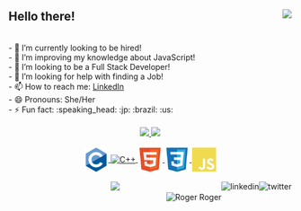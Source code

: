 <h2> Hello there! <img align="right" height="96rem" src="https://media.giphy.com/media/7JC7bCJJGj44aBwB8p/giphy.gif"></h2>
  

<div style="display: inline_block">
  <div>
    <br>- 🔭 I’m currently looking to be hired!
    <br>- 🌱 I’m improving my knowledge about JavaScript!
    <br>- 👯 I’m looking to be a Full Stack Developer! 
    <br>- 🤔 I’m looking for help with finding a Job!
    <br>- 📫 How to reach me: <a href="https://www.linkedin.com/in/bianca-emi/" target="_blank">LinkedIn</a>
    <br>- 😄 Pronouns: She/Her
    <br>- ⚡ Fun fact: :speaking_head: :jp: :brazil: :us:
  </div>
</div>

<!-- [GitHub Stats] -->
<div align="center">
  <br>
  <a href="https://github.com/bemibrando">
  <img height="160em" src="https://github-readme-stats.vercel.app/api?username=bemibrando&show_icons=true&theme=tokyonight&include_all_commits=true&count_private=true"/>
  <img height="160em" src="https://github-readme-stats.vercel.app/api/top-langs/?username=bemibrando&layout=compact&langs_count=8&theme=tokyonight"/>
</div>
  
<!-- [Knowledge] -->  
<div align="center" style="display: inline_block">
  <br>
  <img align="center" alt="C" height="44rem" src="https://raw.githubusercontent.com/devicons/devicon/master/icons/c/c-original.svg">
  <img align="center" alt="C++" height="44rem" src="https://raw.githubusercontent.com/jmnote/z-icons/master/svg/cpp.svg">
  <img align="center" alt="HTML5" height="44rem" src="https://raw.githubusercontent.com/devicons/devicon/master/icons/html5/html5-original.svg">
  <img align="center" alt="CSS 3" height="44rem" src="https://raw.githubusercontent.com/devicons/devicon/master/icons/css3/css3-original.svg">
  <img align="center" alt="JavaScript" height="44rem" src="https://raw.githubusercontent.com/devicons/devicon/master/icons/javascript/javascript-plain.svg">
</div>
 

<!-- [SocialMedias] -->
<div>
    <br>
  <a href="https://twitter.com/bemibrando" target="_blank"><img  align="right" height="44rem" alt="twitter" src="https://img.icons8.com/color/96/000000/twitter-squared.png" target="_blank"></a>
<a href="https://www.linkedin.com/in/bianca-emi/" target="_blank"><img align="right" height="44rem" alt="linkedin" src="https://img.icons8.com/color/96/000000/linkedin.png" target="_blank"/></a>
  <!-- [GitHub Troohy] -->
  <div align="center">
    <img style="vertical-align:bottom float:center" height="110rem" src="https://github-profile-trophy.vercel.app/?username=bemibrando&theme=algolia&rank=S,AAA,AA,A,B,C,SECRET,UNKNOWN" /> 
  </div>
  <img align="right" alt="Roger Roger" height="76rem" src="https://media.giphy.com/media/xT9DPr4VjeCgeiLoMo/giphy.gif">
</div>
